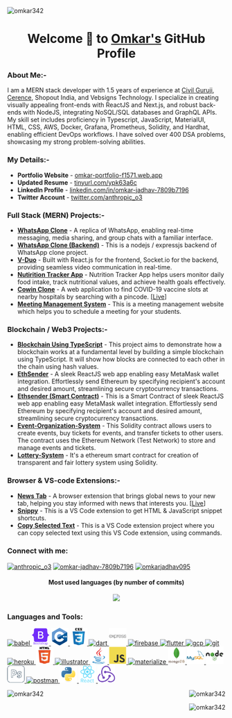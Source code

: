 <p align="left">
  <img src="https://komarev.com/ghpvc/?username=omkar342&label=Profile%20views&color=0e75b6&style=flat" alt="omkar342" />
</p>
<h1 align="center">
  Welcome 🙏 to <a href="https://omkar-portfolio-f1571.web.app/">Omkar's</a> GitHub Profile
</h1>

<h3 align="left">About Me:-</h3>
<p>
  I am a MERN stack developer with 1.5 years of experience at <a href="https://omkar-portfolio-f1571.web.app/">Civil Guruji</a>, <a href="https://omkar-portfolio-f1571.web.app/">Cerence</a>, Shopout India, and Vebsigns Technology. I specialize in creating visually appealing front-ends with ReactJS and Next.js, and robust back-ends with NodeJS, integrating NoSQL/SQL databases and GraphQL APIs. My skill set includes proficiency in Typescript, JavaScript, MaterialUI, HTML, CSS, AWS, Docker, Grafana, Prometheus, Solidity, and Hardhat, enabling efficient DevOps workflows. I have solved over 400 DSA problems, showcasing my strong problem-solving abilities.
</p>

<h3 align="left">My Details:-</h3>
<p>
  <ul>
    <li><strong>Portfolio Website</strong> - <a href="https://omkar-portfolio-f1571.web.app/">omkar-portfolio-f1571.web.app</a></li>
    <li><strong>Updated Resume</strong> - <a href="https://tinyurl.com/ypk63a6c">tinyurl.com/ypk63a6c</a></li>
    <li><strong>LinkedIn Profile</strong> - <a href="https://www.linkedin.com/in/omkar-jadhav-7809b7196/">linkedin.com/in/omkar-jadhav-7809b7196</a></li>
    <li><strong>Twitter Account</strong> - <a href="https://twitter.com/anthropic_o3">twitter.com/anthropic_o3</a></li>
  </ul>
</p>

<h3 align="left">Full Stack (MERN) Projects:-</h3>
<p>
  <ul>
    <li><a href="https://github.com/omkar342/WhatApp-Clone-Talk-a-Tive-" style="font-weight: bold;">WhatsApp Clone</a> - A replica of WhatsApp, enabling real-time messaging, media sharing, and group chats with a familiar interface.</li>
    <li><a href="https://github.com/omkar342/talk-a-tive-backend" style="font-weight: bold;">WhatsApp Clone (Backend)</a> - This is a nodejs / expressjs backend of WhatsApp clone project.</li>
    <li><a href="https://github.com/omkar342/V-Duo" style="font-weight: bold;">V-Duo</a> - Built with React.js for the frontend, Socket.io for the backend, providing seamless video communication in real-time.</li>
    <li><a href="https://github.com/omkar342/Nutirition-Tracker-App" style="font-weight: bold;">Nutirition Tracker App</a> - Nutrition Tracker App helps users monitor daily food intake, track nutritional values, and achieve health goals effectively.</li>
    <li><a href="https://github.com/omkar342/Cowin-Clone" style="font-weight: bold;">Cowin Clone</a> - A web application to find COVID-19 vaccine slots at nearby hospitals by searching with a pincode. [<a href="http://cowin-19-4bebb.web.app/">Live</a>]</li>
    <li><a href="https://github.com/omkar342/Meeting-Management-System" style="font-weight: bold;">Meeting Management System</a> - This is a meeting management website which helps you to schedule a meeting for your students.</li>
  </ul>
</p>

<h3 align="left">Blockchain / Web3 Projects:-</h3>
<p>
  <ul>
    <li><a href="https://github.com/omkar342/Blockchain-Using-TypeScript-" style="font-weight: bold;">Blockchain Using TypeScript</a> - This project aims to demonstrate how a blockchain works at a fundamental level by building a simple blockchain using TypeScript. It will show how blocks are connected to each other in the chain using hash values.</li>
    <li><a href="https://github.com/omkar342/EthSender" style="font-weight: bold;">EthSender</a> - A sleek ReactJS web app enabling easy MetaMask wallet integration. Effortlessly send Ethereum by specifying recipient's account and desired amount, streamlining secure cryptocurrency transactions.</li>
    <li><a href="https://github.com/omkar342/blockchain-project2" style="font-weight: bold;">Ethsender (Smart Contract)</a> - This is a Smart Contract of sleek ReactJS web app enabling easy MetaMask wallet integration. Effortlessly send Ethereum by specifying recipient's account and desired amount, streamlining secure cryptocurrency transactions.</li>
    <li><a href="https://github.com/omkar342/Event-Organization-System" style="font-weight: bold;">Event-Organization-System</a> - This Solidity contract allows users to create events, buy tickets for events, and transfer tickets to other users. The contract uses the Ethereum Network (Test Network) to store and manage events and tickets.</li>
    <li><a href="https://github.com/omkar342/Lottery-System" style="font-weight: bold;">Lottery-System</a> - It's a ethereum smart contract for creation of transparent and fair lottery system using Solidity.</li>
  </ul>
</p>

<h3 align="left">Browser & VS-code Extensions:-</h3>
<p>
  <ul>
    <li><a href="https://github.com/omkar342/blockchain-project1" style="font-weight: bold;">News Tab</a> - A browser extension that brings global news to your new tab, helping you stay informed with news that interests you. [<a href="https://microsoftedge.microsoft.com/addons/detail/news-tab/anchgkkmjjfccdpcihekalfallhciohi">Live</a>]</li>
    <li><a href="https://github.com/omkar342/Snippy" style="font-weight: bold;">Snippy</a> - This is a VS Code extension to get HTML & JavaScript snippet shortcuts.</li>
    <li><a href="https://github.com/omkar342/Copy_Selected_Text" style="font-weight: bold;">Copy Selected Text</a> - This is a VS Code extension project where you can copy selected text using this VS Code extension, using commands.</li>
  </ul>
</p>


<h3 align="left">Connect with me:</h3>
<p align="left">
  <a href="https://twitter.com/anthropic_o3" target="blank"><img align="center" src="https://raw.githubusercontent.com/rahuldkjain/github-profile-readme-generator/master/src/images/icons/Social/twitter.svg" alt="anthropic_o3" height="30" width="40" /></a>
  <a href="https://linkedin.com/in/omkar-jadhav-7809b7196" target="blank"><img align="center" src="https://raw.githubusercontent.com/rahuldkjain/github-profile-readme-generator/master/src/images/icons/Social/linked-in-alt.svg" alt="omkar-jadhav-7809b7196" height="30" width="40" /></a>
  <a href="https://www.codechef.com/users/omkarjadhav095" target="blank"><img align="center" src="https://cdn.jsdelivr.net/npm/simple-icons@3.1.0/icons/codechef.svg" alt="omkarjadhav095" height="30" width="40" /></a>
</p>

<h4 align="center">Most used languages (by number of commits)</h4>
<p align="center">
  <a href="https://profile.codersrank.io/user/omkar342#Tech%20Skills">
    <img width="900em" src="https://cr-skills-chart-widget.azurewebsites.net/api/api?username=formidablae&padding=15&labels=true&legend=true&tooltip=true&max-labels=36&branding=false&skills=C,C%23,C%2B%2B,CSS,Go,HTML,Java,JavaScript,Jupyter%20Notebook,PHP,Python,Ruby,Rust,SCSS,SQL,Scala,Shell,TSQL,TypeScript,Vue&show-other-skills=true&bg=white">
  </a>
</p>

<h3 align="left">Languages and Tools:</h3>
<p align="left">
  <a href="https://babeljs.io/" target="_blank">
    <img src="https://www.vectorlogo.zone/logos/babeljs/babeljs-icon.svg" alt="babel" width="40" height="40"/>
  </a>
  <a href="https://getbootstrap.com" target="_blank">
    <img src="https://raw.githubusercontent.com/devicons/devicon/master/icons/bootstrap/bootstrap-plain-wordmark.svg" alt="bootstrap" width="40" height="40"/>
  </a>
  <a href="https://www.w3schools.com/cpp/" target="_blank">
    <img src="https://raw.githubusercontent.com/devicons/devicon/master/icons/cplusplus/cplusplus-original.svg" alt="cplusplus" width="40" height="40"/>
  </a>
  <a href="https://www.w3schools.com/css/" target="_blank">
    <img src="https://raw.githubusercontent.com/devicons/devicon/master/icons/css3/css3-original-wordmark.svg" alt="css3" width="40" height="40"/>
  </a>
  <a href="https://dart.dev" target="_blank">
    <img src="https://www.vectorlogo.zone/logos/dartlang/dartlang-icon.svg" alt="dart" width="40" height="40"/>
  </a>
  <a href="https://expressjs.com" target="_blank">
    <img src="https://raw.githubusercontent.com/devicons/devicon/master/icons/express/express-original-wordmark.svg" alt="express" width="40" height="40"/>
  </a>
  <a href="https://firebase.google.com/" target="_blank">
    <img src="https://www.vectorlogo.zone/logos/firebase/firebase-icon.svg" alt="firebase" width="40" height="40"/>
  </a>
  <a href="https://flutter.dev" target="_blank">
    <img src="https://www.vectorlogo.zone/logos/flutterio/flutterio-icon.svg" alt="flutter" width="40" height="40"/>
  </a>
  <a href="https://cloud.google.com" target="_blank">
    <img src="https://www.vectorlogo.zone/logos/google_cloud/google_cloud-icon.svg" alt="gcp" width="40" height="40"/>
  </a>
  <a href="https://git-scm.com/" target="_blank">
    <img src="https://www.vectorlogo.zone/logos/git-scm/git-scm-icon.svg" alt="git" width="40" height="40"/>
  </a>
  <a href="https://heroku.com" target="_blank">
    <img src="https://www.vectorlogo.zone/logos/heroku/heroku-icon.svg" alt="heroku" width="40" height="40"/>
  </a>
  <a href="https://www.w3.org/html/" target="_blank">
    <img src="https://raw.githubusercontent.com/devicons/devicon/master/icons/html5/html5-original-wordmark.svg" alt="html5" width="40" height="40"/>
  </a>
  <a href="https://www.adobe.com/in/products/illustrator.html" target="_blank">
    <img src="https://www.vectorlogo.zone/logos/adobe_illustrator/adobe_illustrator-icon.svg" alt="illustrator" width="40" height="40"/>
  </a>
  <a href="https://www.java.com" target="_blank">
    <img src="https://raw.githubusercontent.com/devicons/devicon/master/icons/java/java-original.svg" alt="java" width="40" height="40"/>
  </a>
  <a href="https://developer.mozilla.org/en-US/docs/Web/JavaScript" target="_blank">
    <img src="https://raw.githubusercontent.com/devicons/devicon/master/icons/javascript/javascript-original.svg" alt="javascript" width="40" height="40"/>
  </a>
  <a href="https://materializecss.com/" target="_blank">
    <img src="https://raw.githubusercontent.com/prplx/svg-logos/5585531d45d294869c4eaab4d7cf2e9c167710a9/svg/materialize.svg" alt="materialize" width="40" height="40"/>
  </a>
  <a href="https://www.mongodb.com/" target="_blank">
    <img src="https://raw.githubusercontent.com/devicons/devicon/master/icons/mongodb/mongodb-original-wordmark.svg" alt="mongodb" width="40" height="40"/>
  </a>
  <a href="https://www.mysql.com/" target="_blank">
    <img src="https://raw.githubusercontent.com/devicons/devicon/master/icons/mysql/mysql-original-wordmark.svg" alt="mysql" width="40" height="40"/>
  </a>
  <a href="https://nodejs.org" target="_blank">
    <img src="https://raw.githubusercontent.com/devicons/devicon/master/icons/nodejs/nodejs-original-wordmark.svg" alt="nodejs" width="40" height="40"/>
  </a>
  <a href="https://www.photoshop.com/en" target="_blank">
    <img src="https://raw.githubusercontent.com/devicons/devicon/master/icons/photoshop/photoshop-line.svg" alt="photoshop" width="40" height="40"/>
  </a>
  <a href="https://postman.com" target="_blank">
    <img src="https://www.vectorlogo.zone/logos/getpostman/getpostman-icon.svg" alt="postman" width="40" height="40"/>
  </a>
  <a href="https://www.python.org" target="_blank">
    <img src="https://raw.githubusercontent.com/devicons/devicon/master/icons/python/python-original.svg" alt="python" width="40" height="40"/>
  </a>
  <a href="https://reactjs.org/" target="_blank">
    <img src="https://raw.githubusercontent.com/devicons/devicon/master/icons/react/react-original-wordmark.svg" alt="react" width="40" height="40"/>
  </a>
  <a href="https://redux.js.org" target="_blank">
    <img src="https://raw.githubusercontent.com/devicons/devicon/master/icons/redux/redux-original.svg" alt="redux" width="40" height="40"/>
  </a>
</p>

<p><img align="left" style="height:400px;width:300px;display:inline-block" src="https://github-readme-stats.vercel.app/api/top-langs?username=omkar342&show_icons=true&locale=en&theme=tokyonight" alt="omkar342" /></p>

<p>&nbsp;<img align="right" style="display:inline-block" src="https://github-readme-stats.vercel.app/api?username=omkar342&show_icons=true&locale=en&theme=tokyonight" alt="omkar342" /></p>

<p><img align="right" src="https://github-readme-streak-stats.herokuapp.com/?user=omkar342&theme=tokyonight" alt="omkar342" /></p>
